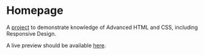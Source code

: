 # Homepage

A [project](https://www.theodinproject.com/lessons/node-path-advanced-html-and-css-homepage)
to demonstrate knowledge of Advanced HTML and CSS, including Responsive Design.

A live preview should be available [here](https://midhunpradeep.github.io/odin-homepage/).